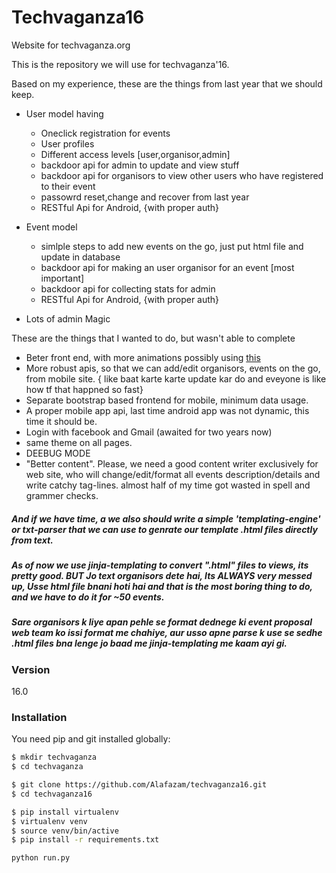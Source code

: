 # Techvaganza16
Website for techvaganza.org

This is the repository we will use for techvaganza'16.

Based on my experience, these are the things from last year that we should keep.

  - User model having 
    - Oneclick registration for events
    - User profiles
    - Different access levels [user,organisor,admin]
    - backdoor api for admin to update and view stuff
    - backdoor api for organisors to view other users who have registered to their event
    - passowrd reset,change and recover from last year
    - RESTful Api for Android, {with proper auth}

   - Event model
        - simlple steps to add new events on the go, just put html file and update in database
        - backdoor api for making an user organisor for an event [most important]
        - backdoor api for collecting stats for admin
        - RESTful Api for Android, {with proper auth} 
  - Lots of admin Magic


These are the things that I wanted to do, but wasn't able to complete

  - Beter front end, with more animations possibly using [this](http://mojs.io/) 
  - More robust apis, so that we can add/edit organisors, events on the go, from mobile site. { like baat karte karte update kar do and eveyone is like how tf that happned so fast}
  - Separate bootstrap based frontend for mobile, minimum data usage.
  - A proper mobile app api, last time android app was not dynamic, this time it should be.
  - Login with facebook and Gmail (awaited for two years now)
  - same theme on all pages. 
  - DEEBUG MODE
  - "Better content". Please, we need a good content writer exclusively for web site, who will change/edit/format all events description/details and write catchy tag-lines. almost half of my time got wasted in spell and grammer checks.


##### And if we have time, a we also should write a simple 'templating-engine' or txt-parser that we can use to genrate our template .html files directly from text.  
  
##### As of now we use jinja-templating to convert ".html" files to views, its pretty good. BUT Jo text organisors dete hai, Its ALWAYS very messed up, Usse html file bnani hoti hai and that is the most boring thing to do, and we have to do it for ~50 events.

##### Sare organisors k liye apan pehle se format dednege ki event proposal web team ko issi format me chahiye, aur usso apne parse k use se sedhe .html files bna lenge jo baad me jinja-templating me kaam ayi gi.


### Version
16.0

### Installation

You need pip and git installed globally:

```sh
$ mkdir techvaganza
$ cd techvaganza
```

```sh
$ git clone https://github.com/Alafazam/techvaganza16.git 
$ cd techvaganza16

$ pip install virtualenv
$ virtualenv venv
$ source venv/bin/active
$ pip install -r requirements.txt
```

```sh
python run.py
```
